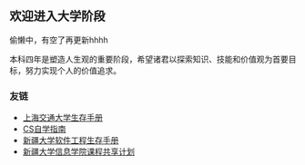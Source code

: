 
## 欢迎进入大学阶段

偷懒中，有空了再更新hhhh

本科四年是塑造人生观的重要阶段，希望诸君以探索知识、技能和价值观为首要目标，努力实现个人的价值追求。



### 友链
- [上海交通大学生存手册](https://survivesjtu.gitbook.io/survivesjtumanual)
- [CS自学指南](https://csdiy.wiki/)
- [新疆大学软件工程生存手册](https://gitee.com/XJUSoftwareHandbook/handbook01)
- [新疆大学信息学院课程共享计划](https://github.com/Indolent-Kawhi/XJU-Computing-Heart)

